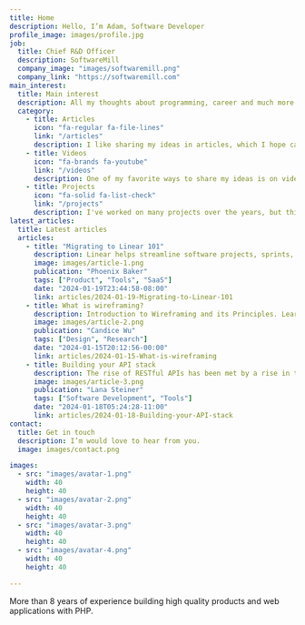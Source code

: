 ```yaml
---
title: Home
description: Hello, I’m Adam, Software Developer
profile_image: images/profile.jpg
job:
  title: Chief R&D Officer
  description: SoftwareMill
  company_image: "images/softwaremill.png"
  company_link: "https://softwaremill.com"
main_interest:
  title: Main interest
  description: All my thoughts about programming, career and much more. Collected in chronological order in the form of articles, video tutorials and talks.
  category:
    - title: Articles
      icon: "fa-regular fa-file-lines"
      link: "/articles"
      description: I like sharing my ideas in articles, which I hope can provide inspiration or information to those who need it or readers.
    - title: Videos
      icon: "fa-brands fa-youtube"
      link: "/videos"
      description: One of my favorite ways to share my ideas is on video, where there is more communication bandwidth than in writing.
    - title: Projects
      icon: "fa-solid fa-list-check"
      link: "/projects"
      description: I've worked on many projects over the years, but this is the one I'm most proud of. Many of them are open source.
latest_articles:
  title: Latest articles
  articles:
    - title: "Migrating to Linear 101"
      description: Linear helps streamline software projects, sprints, tasks, and bug tracking. Here’s how to get started.
      image: images/article-1.png
      publication: "Phoenix Baker"
      tags: ["Product", "Tools", "SaaS"]
      date: "2024-01-19T23:44:58-08:00"
      link: articles/2024-01-19-Migrating-to-Linear-101
    - title: What is wireframing?
      description: Introduction to Wireframing and its Principles. Learn from the best in the industry.
      image: images/article-2.png
      publication: "Candice Wu"
      tags: ["Design", "Research"]
      date: "2024-01-15T20:12:56-00:00"
      link: articles/2024-01-15-What-is-wireframing
    - title: Building your API stack
      description: The rise of RESTful APIs has been met by a rise in tools for creating, testing, and managing them.
      image: images/article-3.png
      publication: "Lana Steiner"
      tags: ["Software Development", "Tools"]
      date: "2024-01-18T05:24:28-11:00"
      link: articles/2024-01-18-Building-your-API-stack
contact:
  title: Get in touch
  description: I’m would love to hear from you.
  image: images/contact.png

images:
  - src: "images/avatar-1.png"
    width: 40
    height: 40
  - src: "images/avatar-2.png"
    width: 40
    height: 40
  - src: "images/avatar-3.png"
    width: 40
    height: 40
  - src: "images/avatar-4.png"
    width: 40
    height: 40

---
```

More than 8 years of experience building high quality products and web applications with PHP.
